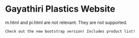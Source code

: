 # Gayathiri Plastics Website
m.html and pi.html are not relevant. They are not supported.
```html
Check out the new bootstrap version! Includes product list!
```
